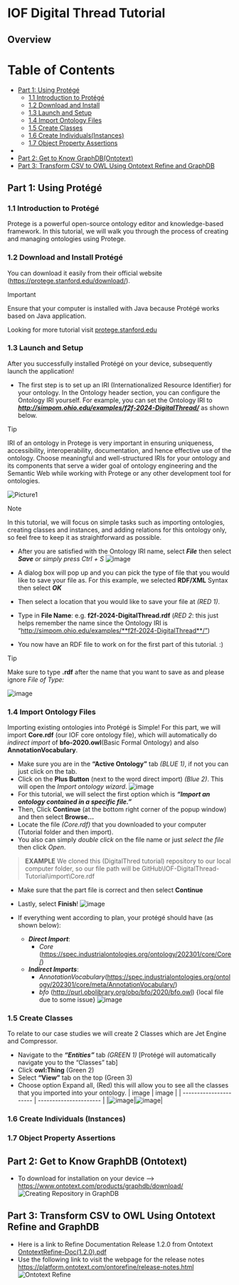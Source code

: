 # IOF Digital Thread Tutorial
## Overview

# Table of Contents
- [Part 1: Using Protégé](#part-1-using-protégé)
  - [1.1 Introduction to Protégé](#11-introduction-to-protégé)
  - [1.2 Download and Install](#12-download-and-install-protégé)
  - [1.3 Launch and Setup](#13-launch-and-setup)
  - [1.4 Import Ontology Files](#14-import-ontology-files)
  - [1.5 Create Classes](#15-create-classes)
  - [1.6 Create Individuals(Instances)](#16-create-individuals-instances)
  - [1.7 Object Property Assertions](#17-object-property-assertions)
- 
- [Part 2: Get to Know GraphDB(Ontotext)](#part-2-get-to-know-graphdb-ontotext)
- [Part 3: Transform CSV to OWL Using Ontotext Refine and GraphDB](#part-3-transform-csv-to-owl-using-ontotext-refine-and-graphdb)




## Part 1: Using Protégé
### 1.1 Introduction to Protégé
Protege is a powerful open-source ontology editor and knowledge-based framework. In this tutorial, we will walk you through the process of creating and managing ontologies using Protege.
### 1.2 Download and Install Protégé
You can download it easily from their official website (https://protege.stanford.edu/download/).
> [!IMPORTANT]  
> Ensure that your computer is installed with Java because Protégé works based on Java application.

Looking for more tutorial visit [protege.stanford.edu](https://protege.stanford.edu/conference/2006/submissions/slides/OWLTutorial_Part1.pdf)

### 1.3	Launch and Setup
After you successfully installed Protégé on your device, subsequently launch the application!
- The first step is to set up an IRI (Internationalized Resource Identifier) for your ontology. In the Ontology header section, you can configure the Ontology IRI yourself. For example, you can set the Ontology IRI to **_http://simpom.ohio.edu/examples/f2f-2024-DigitalThread/_** as shown below.
> [!TIP]  
> IRI of an ontology in Protege is very important in ensuring uniqueness, accessibility, interoperability, documentation, and hence effective use of the ontology. Choose meaningful and well-structured IRIs for your ontology and its components that serve a wider goal of ontology engineering and the Semantic Web while working with Protege or any other development tool for ontologies.

![Picture1](https://github.com/ohio-ontology/IOF-DigitalThread-Tutorial/assets/60668676/c4caedf5-fd13-47cf-89d4-337d5c077d4d)
> [!NOTE]  
> In this tutorial, we will focus on simple tasks such as importing ontologies, creating classes and instances, and adding relations for this ontology only, so feel free to keep it as straightforward as possible.

-	After you are satisfied with the Ontology IRI name, select **_File_** then select **_Save_** *or simply press Ctrl + S*
![image](https://github.com/ohio-ontology/IOF-DigitalThread-Tutorial/assets/60668676/844aeecc-9819-4d63-9cc0-50bc9077dc5d)

-	A dialog box will pop up and you can pick the type of file that you would like to save your file as. For this example, we selected **RDF/XML** Syntax then select **_OK_**
-	Then select a location that you would like to save your file at _(RED 1)_.
-	Type in **File Name**: e.g. **f2f-2024-DigitalThread.rdf** (_RED 2_: this just helps remember the name since the Ontology IRI is “http://simpom.ohio.edu/examples/**f2f-2024-DigitalThread**/”)
-	You now have an RDF file to work on for the first part of this tutorial. :) 
> [!TIP]  
> Make sure to type **.rdf** after the name that you want to save as and please ignore _File of Type:_

![image](https://github.com/ohio-ontology/IOF-DigitalThread-Tutorial/assets/60668676/1d1dac92-f71b-4cd5-a308-9fe2f4b2a3c5)

### 1.4 Import Ontology Files
Importing existing ontologies into Protégé is Simple! For this part, we will import **Core.rdf** (our IOF core ontology file), which will automatically do _indirect import_ of **bfo-2020.owl**(Basic Formal Ontology) and also **AnnotationVocabulary**.

-	Make sure you are in the **“Active Ontology”** tab *(BLUE 1)*, if not you can just click on the tab.
-	Click on the **Plus Button** (next to the word direct import) *(Blue 2)*. This will open the *Import ontology wizard*.
![image](https://github.com/ohio-ontology/IOF-DigitalThread-Tutorial/assets/60668676/c3fbad7c-20a8-46a9-901d-c4d9a14b7c0f)
-	For this tutorial, we will select the first option which is **_“Import an ontology contained in a specific file.”_**
-	Then, Click **Continue** (at the bottom right corner of the popup window) and then select **Browse…**
-	Locate the file _(Core.rdf)_ that you downloaded to your computer (Tutorial folder and then import).
-	You also can simply _double click_ on the file name or just _select the file_ then click _Open_.
> **EXAMPLE**
> We cloned this (DigitalThred tutorial) repository to our local computer folder, so our file path will be GitHub\IOF-DigitalThread-Tutorial\import\Core.rdf

-	Make sure that the part file is correct and then select **Continue**
-	Lastly, select **Finish**!
![image](https://github.com/ohio-ontology/IOF-DigitalThread-Tutorial/assets/60668676/6e52886b-147f-42d9-b8dd-f169df73071f)

-	If everything went according to plan, your protégé should have (as shown below):
    -	**_Direct Import_**:
        -	*Core* (https://spec.industrialontologies.org/ontology/202301/core/Core/)
    -	**_Indirect Imports_**:
        -	*AnnotationVocabulary*(https://spec.industrialontologies.org/ontology/202301/core/meta/AnnotationVocabulary/)
        -	*bfo* (http://purl.obolibrary.org/obo/bfo/2020/bfo.owl) {local file due to some issue}
![image](https://github.com/ohio-ontology/IOF-DigitalThread-Tutorial/assets/60668676/30dcb44a-2bc6-4cc2-8281-92a2a42d7024)


### 1.5 Create Classes
To relate to our case studies we will create 2 Classes which are Jet Engine and Compressor.
-	Navigate  to the **_“Entities”_** tab *(GREEN 1)* [Protégé will automatically navigate you to the “Classes” tab]
-	Click **owl:Thing** (Green 2)
-	Select **“View”** tab on the top (Green 3)
-	Choose option Expand all, (Red) this will allow you to see all the classes that you imported into your ontology.
|         image          |          image         |
| ---------------------- | ---------------------- |
|![image](https://github.com/ohio-ontology/IOF-DigitalThread-Tutorial/assets/60668676/927fa908-98ac-4c16-a81b-6c4d4708019a)|![image](https://github.com/ohio-ontology/IOF-DigitalThread-Tutorial/assets/60668676/96eed597-ff6c-4860-a752-7f79e9d27751)|


### 1.6 Create Individuals (Instances)
### 1.7 Object Property Assertions

## Part 2: Get to Know GraphDB (Ontotext)
- To download for installation on your device --> https://www.ontotext.com/products/graphdb/download/
![Creating Repository in GraphDB](https://github.com/ohio-ontology/IOF-DigitalThread-Tutorial/assets/60668676/457e13ef-6881-4624-9433-e6749f6a01f4)

## Part 3: Transform CSV to OWL Using Ontotext Refine and GraphDB
- Here is a link to Refine Documentation Release 1.2.0 from Ontotext [OntotextRefine-Doc(1.2.0).pdf](https://github.com/ohio-ontology/IOF-DigitalThread-Tutorial/files/14017364/OntotextRefine-Doc.1.2.0.pdf)
- Use the following link to visit the webpage for the release notes https://platform.ontotext.com/ontorefine/release-notes.html
![Ontotext Refine](https://github.com/ohio-ontology/IOF-DigitalThread-Tutorial/assets/60668676/e0a19878-4be3-4e8a-94e6-5f89ab13cf0f)
